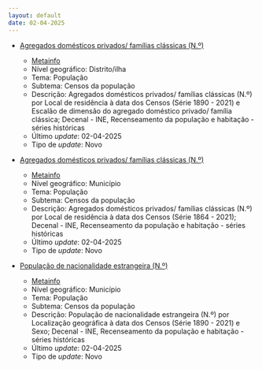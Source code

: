 ```yaml
---
layout: default
date: 02-04-2025
---
```

* [Agregados domésticos privados/ famílias clássicas (N.º)](https://www.ine.pt/xportal/xmain?xpid=INE&xpgid=ine_indicadores&indOcorrCod=0014405&contexto=bd&selTab=tab2)
  * [Metainfo](https://www.ine.pt/bddXplorer/htdocs/minfo.jsp?var_cd=0014405&lingua=PT)
  * Nível geográfico: Distrito/ilha
  * Tema: População
  * Subtema: Censos da população
  * Descrição: Agregados domésticos privados/ famílias clássicas (N.º) por Local de residência à data dos Censos (Série 1890 - 2021) e Escalão de dimensão do agregado doméstico privado/ família clássica; Decenal - INE, Recenseamento da população e habitação - séries históricas
  * Último _update_: 02-04-2025
  * Tipo de _update_: Novo

* [Agregados domésticos privados/ famílias clássicas (N.º)](https://www.ine.pt/xportal/xmain?xpid=INE&xpgid=ine_indicadores&indOcorrCod=0014406&contexto=bd&selTab=tab2)
  * [Metainfo](https://www.ine.pt/bddXplorer/htdocs/minfo.jsp?var_cd=0014406&lingua=PT)
  * Nível geográfico: Município
  * Tema: População
  * Subtema: Censos da população
  * Descrição: Agregados domésticos privados/ famílias clássicas (N.º) por Local de residência à data dos Censos (Série 1864 - 2021); Decenal - INE, Recenseamento da população e habitação - séries históricas
  * Último _update_: 02-04-2025
  * Tipo de _update_: Novo

* [População de nacionalidade estrangeira (N.º)](https://www.ine.pt/xportal/xmain?xpid=INE&xpgid=ine_indicadores&indOcorrCod=0014407&contexto=bd&selTab=tab2)
  * [Metainfo](https://www.ine.pt/bddXplorer/htdocs/minfo.jsp?var_cd=0014407&lingua=PT)
  * Nível geográfico: Município
  * Tema: População
  * Subtema: Censos da população
  * Descrição: População de nacionalidade estrangeira (N.º) por Localização geográfica à data dos Censos (Série 1890 - 2021) e Sexo; Decenal - INE, Recenseamento da população e habitação - séries históricas
  * Último _update_: 02-04-2025
  * Tipo de _update_: Novo

